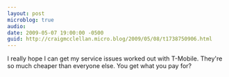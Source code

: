 ```yaml
---
layout: post
microblog: true
audio: 
date: 2009-05-07 19:00:00 -0500
guid: http://craigmcclellan.micro.blog/2009/05/08/t1738750906.html
---
```

I really hope I can get my service issues worked out with T-Mobile.  They're so much cheaper than everyone else.  You get what you pay for?
